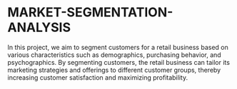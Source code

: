 # MARKET-SEGMENTATION-ANALYSIS
In this project, we aim to segment customers
for a retail business based on various
characteristics such as demographics,
purchasing behavior, and psychographics. By
segmenting customers, the retail business can
tailor its marketing strategies and offerings to
different customer groups, thereby increasing
customer satisfaction and maximizing
profitability.
